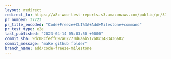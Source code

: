 ```yaml
---
layout: redirect
redirect_to: https://a8c-woo-test-reports.s3.amazonaws.com/public/pr/37723/e2e/index.html
pr_number: 37723
pr_title_encoded: "Code+Freeze+CLI%3A+Add+Milestone+command"
pr_test_type: e2e
last_published: "2023-04-14 05:03:50 +0000"
commit_sha: 9dc08cfeff697a62770d6aab517a8c1483436a82
commit_message: "make github folder"
branch_name: add/code-freeze-milestone
---
```

